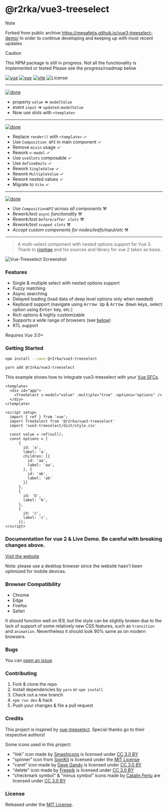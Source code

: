 # @r2rka/vue3-treeselect
> [!NOTE]
> Forked from public archive https://megafetis.github.io/vue3-treeselect-demo/
> In order to continue developing and keeping up with most recent updates

> [!CAUTION]
> This NPM package is still in progress. Not all the functionality is implemented or tested
> Please see the progress/roadmap below

[![vue](https://badgen.net/badge/vue/3.4.21/green)](https://badgen.net/badge/vue/3.0.5/green)
[![vue](https://badgen.net/badge/node/18+/green)](https://badgen.net/badge/vue/3.0.5/green)
[![vite](https://badgen.net/badge/vite/5.2.8/green)](https://badgen.net/badge/vite/5.2.8/green)
![License](https://badgen.net/github/license/megafetis/vue3-treeselect)

----
[![done](https://badgen.net/badge/Breaking/&#x203C;/red)](https://badgen.net/badge/vue/3.0.5/green)
* property `value` => `modelValue`
* event `input` => `updated:modelValue`
* Now use slots with `<template>`
----
[![done](https://badgen.net/badge/Done/&#x2714;/green)](https://badgen.net/badge/vue/3.0.5/green)
* Replace `render()` with `<template>` &check; 
* Use `Composition API` in main component &check; 
* Remove `mixin` usage &check;
* Rework `v-model` &check;
* Use `useSlots` composable &check;
* Use `defineEmits` &check;
* Rework `SingleValue` &check;
* Rework `MultipleValue` &check;
* Rework nested values &check;
* Migrate to `Vite` &check;
-----
[![done](https://badgen.net/badge/InProgress/&#x2692;/yellow)](https://badgen.net/badge/vue/3.0.5/green)
* _Use `CompositionAPI` across all components_  &#9874;
* _Rework/test `async` functionality_  &#9874;
* _Rework/test `before/after slots`_  &#9874;
* _Rework/test `scoped slots`_  &#9874;
* _Accept custom components for nodes/leafs/input/etc_  &#9874;

----

> A multi-select component with nested options support for Vue 3. Thank to [riophae](https://github.com/riophae/vue-treeselect) and his sources and library for vue 2 taken as basis.


![Vue-Treeselect Screenshot](https://raw.githubusercontent.com/riophae/vue-treeselect/master/screenshot.png)

### Features

- Single & multiple select with nested options support
- Fuzzy matching
- Async searching
- Delayed loading (load data of deep level options only when needed)
- Keyboard support (navigate using <kbd>Arrow Up</kbd> & <kbd>Arrow Down</kbd> keys, select option using <kbd>Enter</kbd> key, etc.)
- Rich options & highly customizable
- Supports a wide range of browsers (see [below](#browser-compatibility))
- RTL support

*Requires Vue 3.0+*

### Getting Started

```bash
npm install --save @r2rka/vue3-treeselect
```
```bash
yarn add @r2rka/vue3-treeselect
```

This example shows how to integrate vue3-treeselect with your [Vue SFCs](https://vuejs.org/v2/guide/single-file-components.html).

```vue
<template>
  <div id="app">
    <TreeSelect v-model="value" :multiple="true" :options="options" />
  </div>
</template>

<script setup>
  import { ref } from 'vue';
  import TreeSelect from '@r2rka/vue3-treeselect'
  import 'vue3-treeselect/dist/style.css'
  
  const value = ref(null);
  const options = [ 
      {
        id: 'a',
        label: 'a',
        children: [{
          id: 'aa',
          label: 'aa',
        }, {
          id: 'ab',
          label: 'ab'
        }]
      },
      {
        id: 'b',
        label: 'b',
      },
      {
        id: 'c',
        label: 'c',
      }];
</script>
```
### Documentation for vue 2 & Live Demo. Be careful with breaking changes above.

[Visit the website](https://vue-treeselect.js.org/)

Note: please use a desktop browser since the website hasn't been optimized for mobile devices.

### Browser Compatibility

- Chrome
- Edge
- Firefox
- Safari

It should function well on IE9, but the style can be slightly broken due to the lack of support of some relatively new CSS features, such as `transition` and `animation`. Nevertheless it should look 90% same as on modern browsers.

### Bugs

You can [open an issue](https://github.com/r2rka1/vue3-treeselect/issues).

### Contributing

1. Fork & clone the repo
2. Install dependencies by `yarn` or `npm install`
3. Check out a new branch
4. `npm run dev` & hack
5. Push your changes & file a pull request

### Credits

This project is inspired by [vue-treeselect](https://github.com/riophae/vue-treeselect).
Special thanks go to their respective authors!

Some icons used in this project:

  - "link" icon made by [Smashicons](https://www.flaticon.com/authors/smashicons) is licensed under [CC 3.0 BY](https://creativecommons.org/licenses/by/3.0/)
  - "spinner" icon from [SpinKit](https://github.com/tobiasahlin/SpinKit) is licensed under the [MIT License](https://github.com/tobiasahlin/SpinKit/blob/master/LICENSE)
  - "caret" icon made by [Dave Gandy](https://www.flaticon.com/authors/dave-gandy) is licensed under [CC 3.0 BY](https://creativecommons.org/licenses/by/3.0/)
  - "delete" icon made by [Freepik](https://www.flaticon.com/authors/freepik) is licensed under [CC 3.0 BY](https://creativecommons.org/licenses/by/3.0/)
  - "checkmark symbol" & "minus symbol" icons made by [Catalin Fertu](https://www.flaticon.com/authors/catalin-fertu) are licensed under [CC 3.0 BY](https://creativecommons.org/licenses/by/3.0/)

### License

Released under the [MIT License](https://github.com/megafetis/vue3-treeselect/blob/master/LICENSE).
